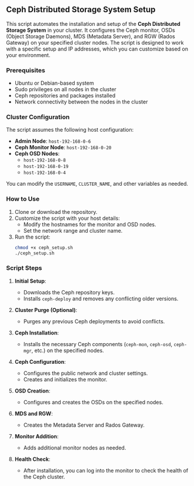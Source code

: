 ## Ceph Distributed Storage System Setup

This script automates the installation and setup of the **Ceph Distributed Storage System** in your cluster. It configures the Ceph monitor, OSDs (Object Storage Daemons), MDS (Metadata Server), and RGW (Rados Gateway) on your specified cluster nodes. The script is designed to work with a specific setup and IP addresses, which you can customize based on your environment.

### Prerequisites

- Ubuntu or Debian-based system
- Sudo privileges on all nodes in the cluster
- Ceph repositories and packages installed
- Network connectivity between the nodes in the cluster

### Cluster Configuration

The script assumes the following host configuration:
- **Admin Node**: `host-192-168-0-6`
- **Ceph Monitor Node**: `host-192-168-0-20`
- **Ceph OSD Nodes**: 
  - `host-192-168-0-8`
  - `host-192-168-0-19`
  - `host-192-168-0-4`

You can modify the `USERNAME`, `CLUSTER_NAME`, and other variables as needed.

### How to Use

1. Clone or download the repository.
2. Customize the script with your host details:
   - Modify the hostnames for the monitor and OSD nodes.
   - Set the network range and cluster name.
3. Run the script:
   ```bash
   chmod +x ceph_setup.sh
   ./ceph_setup.sh
   ```

### Script Steps

1. **Initial Setup**: 
   - Downloads the Ceph repository keys.
   - Installs `ceph-deploy` and removes any conflicting older versions.
   
2. **Cluster Purge (Optional)**: 
   - Purges any previous Ceph deployments to avoid conflicts.

3. **Ceph Installation**:
   - Installs the necessary Ceph components (`ceph-mon`, `ceph-osd`, `ceph-mgr`, etc.) on the specified nodes.
   
4. **Ceph Configuration**:
   - Configures the public network and cluster settings.
   - Creates and initializes the monitor.
   
5. **OSD Creation**:
   - Configures and creates the OSDs on the specified nodes.

6. **MDS and RGW**:
   - Creates the Metadata Server and Rados Gateway.

7. **Monitor Addition**:
   - Adds additional monitor nodes as needed.

8. **Health Check**:
   - After installation, you can log into the monitor to check the health of the Ceph cluster.

